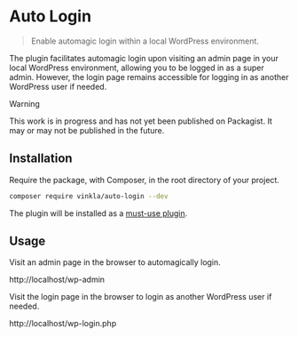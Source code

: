 # Auto Login

> Enable automagic login within a local WordPress environment.

The plugin facilitates automagic login upon visiting an admin page in your local WordPress environment, allowing you to be logged in as a super admin. However, the login page remains accessible for logging in as another WordPress user if needed.

> [!WARNING]  
> This work is in progress and has not yet been published on Packagist. It may or may not be published in the future.

## Installation

Require the package, with Composer, in the root directory of your project.

```sh
composer require vinkla/auto-login --dev
```

The plugin will be installed as a [must-use plugin](https://github.com/vinkla/wordplate#must-use-plugins).

## Usage

Visit an admin page in the browser to automagically login.

http://localhost/wp-admin 

Visit the login page in the browser to login as another WordPress user if needed.

http://localhost/wp-login.php
